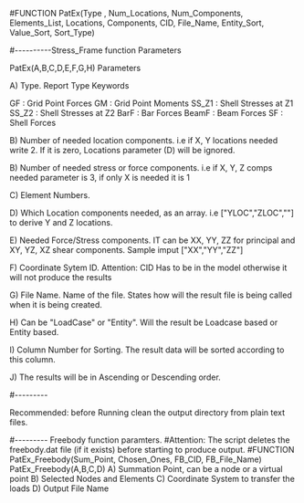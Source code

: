 #FUNCTION PatEx(Type , Num_Locations, Num_Components, Elements_List, Locations, Components, CID, File_Name, Entity_Sort, Value_Sort, Sort_Type)

#----------Stress_Frame function Parameters

PatEx(A,B,C,D,E,F,G,H) Parameters

A) Type. Report Type Keywords

GF : Grid Point Forces
GM : Grid Point Moments
SS_Z1 : Shell Stresses at Z1
SS_Z2 : Shell Stresses at Z2
BarF : Bar Forces
BeamF : Beam Forces
SF : Shell Forces

B) Number of needed location components. i.e if X, Y locations needed write 2. If it is zero, Locations parameter (D) will be ignored. 

B) Number of needed stress or force components. i.e if X, Y, Z comps needed parameter is 3, if only X is needed it is 1

C) Element Numbers.

D) Which Location components needed, as an array. i.e ["YLOC","ZLOC",""] to derive Y and Z locations. 

E) Needed Force/Stress components. IT can be XX, YY, ZZ for principal and XY, YZ, XZ shear components. Sample imput ["XX","YY","ZZ"]

F) Coordinate Sytem ID. Attention: CID Has to be in the model otherwise it will not produce the results

G) File Name. Name of the file. States how will the result file is being called when it is being created. 

H) Can be "LoadCase" or "Entity". Will the result be Loadcase based or Entity based. 

I) Column Number for Sorting. The result data will be sorted according to this column. 

J) The results will be in Ascending or Descending order. 


#---------

Recommended: before Running clean the output directory from plain text files. 


#---------
Freebody function paramters. 
#Attention: The script deletes the freebody.dat file (if it exists) before starting to produce output. 
#FUNCTION PatEx_Freebody(Sum_Point, Chosen_Ones, FB_CID, FB_File_Name)
PatEx_Freebody(A,B,C,D)
A) Summation Point, can be a node or a virtual point
B) Selected Nodes and Elements
C) Coordinate System to transfer the loads
D) Output File Name
